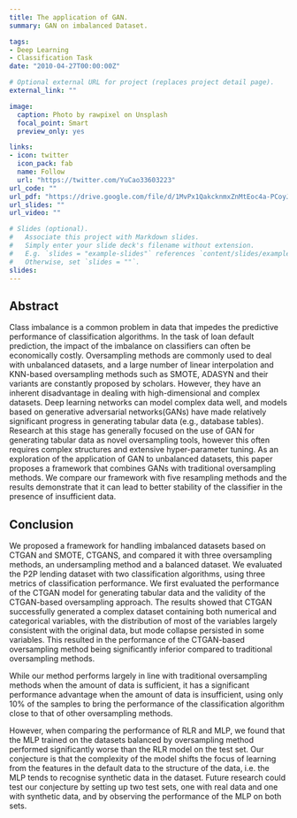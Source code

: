 ```yaml
---
title: The application of GAN.
summary: GAN on imbalanced Dataset.

tags:
- Deep Learning
- Classification Task
date: "2010-04-27T00:00:00Z"

# Optional external URL for project (replaces project detail page).
external_link: ""

image:
  caption: Photo by rawpixel on Unsplash
  focal_point: Smart
  preview_only: yes

links:
- icon: twitter
  icon_pack: fab
  name: Follow
  url: "https://twitter.com/YuCao33603223"
url_code: ""
url_pdf: "https://drive.google.com/file/d/1MvPx1QakcknmxZnMtEoc4a-PCoyJyod5/view?usp=sharing"
url_slides: ""
url_video: ""

# Slides (optional).
#   Associate this project with Markdown slides.
#   Simply enter your slide deck's filename without extension.
#   E.g. `slides = "example-slides"` references `content/slides/example-slides.md`.
#   Otherwise, set `slides = ""`.
slides: 
---
```

## Abstract
Class imbalance is a common problem in data that impedes the predictive performance of classification algorithms. In the task of loan default prediction, the impact of the imbalance on classifiers can often be economically costly. Oversampling methods are commonly used to deal with unbalanced datasets, and a large number of linear interpolation and KNN-based oversampling methods such as SMOTE, ADASYN and their variants are constantly proposed by scholars. However, they have an inherent disadvantage in dealing with high-dimensional and complex datasets. Deep learning networks can model complex data well, and models based on generative adversarial networks(GANs) have made relatively significant progress in generating tabular data  (e.g., database tables). Research at this stage has generally focused on the use of GAN for generating tabular data as novel oversampling tools, however this often requires complex structures and extensive hyper-parameter tuning. As an exploration of the application of GAN to unbalanced datasets, this paper proposes a framework that combines GANs with traditional oversampling methods. We compare our framework with five resampling methods and the results demonstrate that it can lead to better stability of the classifier in the presence of insufficient data.

## Conclusion
We proposed a framework for handling imbalanced datasets based on CTGAN and SMOTE, CTGANS, and compared it with three oversampling methods, an undersampling method and a balanced dataset. We evaluated the P2P lending dataset with two classification algorithms, using three metrics of classification performance. We first evaluated the performance of the CTGAN model for generating tabular data and the validity of the CTGAN-based oversampling approach. The results showed that CTGAN successfully generated a complex dataset containing both numerical and categorical variables, with the distribution of most of the variables largely consistent with the original data, but mode collapse persisted in some variables. This resulted in the performance of the CTGAN-based oversampling method being significantly inferior compared to traditional oversampling methods.

While our method performs largely in line with traditional oversampling methods when the amount of data is sufficient, it has a significant performance advantage when the amount of data is insufficient, using only 10% of the samples to bring the performance of the classification algorithm close to that of other oversampling methods.

However, when comparing the performance of RLR and MLP, we found that the MLP trained on the datasets balanced by oversampling method performed significantly worse than the RLR model on the test set. Our conjecture is that the complexity of the model shifts the focus of learning from the features in the default data to the structure of the data, i.e. the MLP tends to recognise synthetic data in the dataset. Future research could test our conjecture by setting up two test sets, one with real data and one with synthetic data, and by observing the performance of the MLP on both sets.
